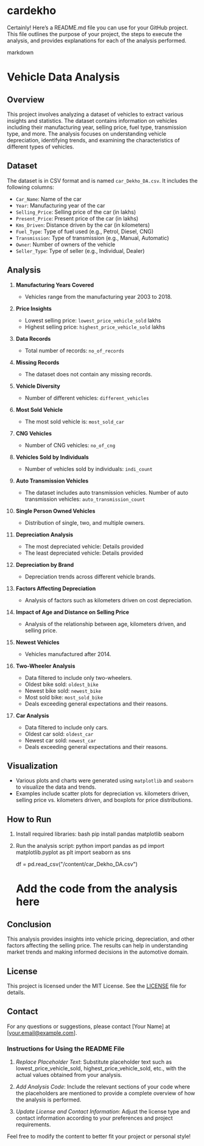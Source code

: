 # cardekho
Certainly! Here’s a README.md file you can use for your GitHub project. This file outlines the purpose of your project, the steps to execute the analysis, and provides explanations for each of the analysis performed.

markdown
# Vehicle Data Analysis

## Overview

This project involves analyzing a dataset of vehicles to extract various insights and statistics. The dataset contains information on vehicles including their manufacturing year, selling price, fuel type, transmission type, and more. The analysis focuses on understanding vehicle depreciation, identifying trends, and examining the characteristics of different types of vehicles.

## Dataset

The dataset is in CSV format and is named `car_Dekho_DA.csv`. It includes the following columns:

- `Car_Name`: Name of the car
- `Year`: Manufacturing year of the car
- `Selling_Price`: Selling price of the car (in lakhs)
- `Present_Price`: Present price of the car (in lakhs)
- `Kms_Driven`: Distance driven by the car (in kilometers)
- `Fuel_Type`: Type of fuel used (e.g., Petrol, Diesel, CNG)
- `Transmission`: Type of transmission (e.g., Manual, Automatic)
- `Owner`: Number of owners of the vehicle
- `Seller_Type`: Type of seller (e.g., Individual, Dealer)

## Analysis

1. **Manufacturing Years Covered**
   - Vehicles range from the manufacturing year 2003 to 2018.

2. **Price Insights**
   - Lowest selling price: `lowest_price_vehicle_sold` lakhs
   - Highest selling price: `highest_price_vehicle_sold` lakhs

3. **Data Records**
   - Total number of records: `no_of_records`

4. **Missing Records**
   - The dataset does not contain any missing records.

5. **Vehicle Diversity**
   - Number of different vehicles: `different_vehicles`

6. **Most Sold Vehicle**
   - The most sold vehicle is: `most_sold_car`

7. **CNG Vehicles**
   - Number of CNG vehicles: `no_of_cng`

8. **Vehicles Sold by Individuals**
   - Number of vehicles sold by individuals: `indi_count`

9. **Auto Transmission Vehicles**
   - The dataset includes auto transmission vehicles. Number of auto transmission vehicles: `auto_transmission_count`

10. **Single Person Owned Vehicles**
    - Distribution of single, two, and multiple owners.

11. **Depreciation Analysis**
    - The most depreciated vehicle: Details provided
    - The least depreciated vehicle: Details provided

12. **Depreciation by Brand**
    - Depreciation trends across different vehicle brands.

13. **Factors Affecting Depreciation**
    - Analysis of factors such as kilometers driven on cost depreciation.

14. **Impact of Age and Distance on Selling Price**
    - Analysis of the relationship between age, kilometers driven, and selling price.

15. **Newest Vehicles**
    - Vehicles manufactured after 2014.

16. **Two-Wheeler Analysis**
    - Data filtered to include only two-wheelers.
    - Oldest bike sold: `oldest_bike`
    - Newest bike sold: `newest_bike`
    - Most sold bike: `most_sold_bike`
    - Deals exceeding general expectations and their reasons.

17. **Car Analysis**
    - Data filtered to include only cars.
    - Oldest car sold: `oldest_car`
    - Newest car sold: `newest_car`
    - Deals exceeding general expectations and their reasons.

## Visualization

- Various plots and charts were generated using `matplotlib` and `seaborn` to visualize the data and trends.
- Examples include scatter plots for depreciation vs. kilometers driven, selling price vs. kilometers driven, and boxplots for price distributions.

## How to Run

1. Install required libraries:
   bash
   pip install pandas matplotlib seaborn
   

2. Run the analysis script:
   python
   import pandas as pd
   import matplotlib.pyplot as plt
   import seaborn as sns

   df = pd.read_csv("/content/car_Dekho_DA.csv")
   # Add the code from the analysis here
   

## Conclusion

This analysis provides insights into vehicle pricing, depreciation, and other factors affecting the selling price. The results can help in understanding market trends and making informed decisions in the automotive domain.

## License

This project is licensed under the MIT License. See the [LICENSE](LICENSE) file for details.

## Contact

For any questions or suggestions, please contact [Your Name] at [your.email@example.com].


### Instructions for Using the README File

1. *Replace Placeholder Text*: Substitute placeholder text such as lowest_price_vehicle_sold, highest_price_vehicle_sold, etc., with the actual values obtained from your analysis.

2. *Add Analysis Code*: Include the relevant sections of your code where the placeholders are mentioned to provide a complete overview of how the analysis is performed.

3. *Update License and Contact Information*: Adjust the license type and contact information according to your preferences and project requirements.

Feel free to modify the content to better fit your project or personal style!
